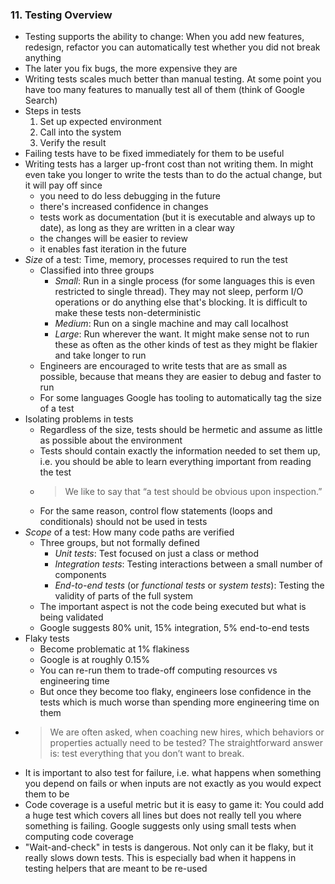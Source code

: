### 11. Testing Overview

- Testing supports the ability to change: When you add new features, redesign, refactor you can automatically test whether you did not break anything
- The later you fix bugs, the more expensive they are
- Writing tests scales much better than manual testing. At some point you have too many features to manually test all of them (think of Google Search)
- Steps in tests
	1. Set up expected environment
	2. Call into the system
	3. Verify the result
- Failing tests have to be fixed immediately for them to be useful
- Writing tests has a larger up-front cost than not writing them. In might even take you longer to write the tests than to do the actual change, but it will pay off since
	- you need to do less debugging in the future
	- there's increased confidence in changes
	- tests work as documentation (but it is executable and always up to date), as long as they are written in a clear way
	- the changes will be easier to review
	- it enables fast iteration in the future
- *Size* of a test: Time, memory, processes required to run the test
	- Classified into three groups
		- *Small*: Run in a single process (for some languages this is even restricted to single thread). They may not sleep, perform I/O operations or do anything else that's blocking. It is difficult to make these tests non-deterministic
		- *Medium*: Run on a single machine and may call localhost
		- *Large*: Run wherever the want. It might make sense not to run these as often as the other kinds of test as they might be flakier and take longer to run
	- Engineers are encouraged to write tests that are as small as possible, because that means they are easier to debug and faster to run
	- For some languages Google has tooling to automatically tag the size of a test
- Isolating problems in tests
	- Regardless of the size, tests should be hermetic and assume as little as possible about the environment
	- Tests should contain exactly the information needed to set them up, i.e. you should be able to learn everything important from reading the test
	- > We like to say that “a test should be obvious upon inspection.”
	- For the same reason, control flow statements (loops and conditionals) should not be used in tests
- *Scope* of a test: How many code paths are verified
	- Three groups, but not formally defined
		- *Unit tests*: Test focused on just a class or method
		- *Integration tests*: Testing interactions between a small number of components
		- *End-to-end tests* (or *functional tests* or *system tests*): Testing the validity of parts of the full system
	- The important aspect is not the code being executed but what is being validated
	- Google suggests 80% unit, 15% integration, 5% end-to-end tests
- Flaky tests
	- Become problematic at 1% flakiness
	- Google is at roughly 0.15%
	- You can re-run them to trade-off computing resources vs engineering time
	- But once they become too flaky, engineers lose confidence in the tests which is much worse than spending more engineering time on them
- > We are often asked, when coaching new hires, which behaviors or properties actually need to be tested? The straightforward answer is: test everything that you don’t want to break.
- It is important to also test for failure, i.e. what happens when something you depend on fails or when inputs are not exactly as you would expect them to be
- Code coverage is a useful metric but it is easy to game it: You could add a huge test which covers all lines but does not really tell you where something is failing. Google suggests only using small tests when computing code coverage
- "Wait-and-check" in tests is dangerous. Not only can it be flaky, but it really slows down tests. This is especially bad when it happens in testing helpers that are meant to be re-used
